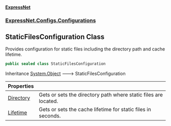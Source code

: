 #### [ExpressNet](ExpressNet.md 'ExpressNet')
### [ExpressNet.Configs.Configurations](ExpressNet.Configs.Configurations.md 'ExpressNet.Configs.Configurations')

## StaticFilesConfiguration Class

Provides configuration for static files including the directory path and cache lifetime.

```csharp
public sealed class StaticFilesConfiguration
```

Inheritance [System.Object](https://docs.microsoft.com/en-us/dotnet/api/System.Object 'System.Object') &#129106; StaticFilesConfiguration

| Properties | |
| :--- | :--- |
| [Directory](ExpressNet.Configs.Configurations.StaticFilesConfiguration.Directory.md 'ExpressNet.Configs.Configurations.StaticFilesConfiguration.Directory') | Gets or sets the directory path where static files are located. |
| [Lifetime](ExpressNet.Configs.Configurations.StaticFilesConfiguration.Lifetime.md 'ExpressNet.Configs.Configurations.StaticFilesConfiguration.Lifetime') | Gets or sets the cache lifetime for static files in seconds. |
